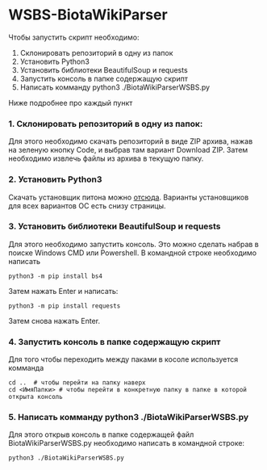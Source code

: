 # WSBS-BiotaWikiParser

Чтобы запустить скрипт необходимо:
1. Склонировать репозиторий в одну из папок
2. Установить Python3
3. Установить библиотеки BeautifulSoup и requests
4. Запустить консоль в папке содержащую скрипт
5. Написать комманду python3 ./BiotaWikiParserWSBS.py

Ниже подробнее про каждый пункт

### 1. Склонировать репозиторий в одну из папок:
Для этого необходимо скачать репозиторий в виде ZIP архива, нажав на зеленую кнопку Code, и выбрав там вариант Download ZIP. Затем необходимо извлечь файлы из архива в текущую папку.

### 2. Установить Python3
Скачать установщик питона можно [отсюда](https://www.python.org/downloads/release/python-396/). Варианты установщиков для всех вариантов ОС есть снизу страницы.

### 3. Установить библиотеки BeautifulSoup и requests
Для этого необходимо запустить консоль. Это можно сделать набрав в поиске Windows CMD или Powershell. В командной строке необходимо написать

```
python3 -m pip install bs4
```
Затем нажать Enter и написать:

```
python3 -m pip install requests
```

Затем снова нажать Enter.


### 4. Запустить консоль в папке содержащую скрипт

Для того чтобы переходить между паками в косоле используется комманда

```
cd ..  # чтобы перейти на папку наверх
cd <ИмяПапки> # чтобы перейти в конкретную папку в папке в которой открыта консоль
```
### 5. Написать комманду python3 ./BiotaWikiParserWSBS.py
Для этого открыв консоль в папке содержащей файл BiotaWikiParserWSBS.py необходимо написать в командной строке:
```
python3 ./BiotaWikiParserWSBS.py
```
